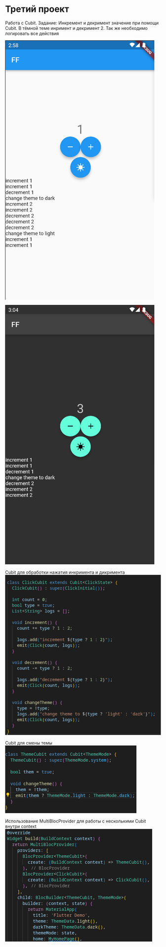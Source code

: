 # Третий проект

Работа с Cubit. Задание: Инкремент и декримент значение при помощи Cubit. В тёмной теме инримент и декримент 2. Так же необходимо логировать все действия

![](doc/example.png)

![](doc/example2.png)

Cubit для обработки нажатия инкримента и дикримента
![](doc/click.png)

Cubit для смены темы
![](doc/theme.png)

Использование MultiBlocProvider для работы с несколькими Cubit внутри context
![](doc/main.png)